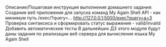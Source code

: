 Описание/Пошаговая инструкция выполнения домашнего задания:
Создание веб приложения для запуска команд My Again Shell
API - как минимум путь /exec/?query=...
http://127.0.0.1:5000/exec?query=a=3
Проверка синтаксиса и сформировать статус выражения - valid/invalid
Добавить автоматические тесты
В дальнейших ДЗ этого модуля будут даны задания по реализации веб сервера для вычисления языка My Again Shell